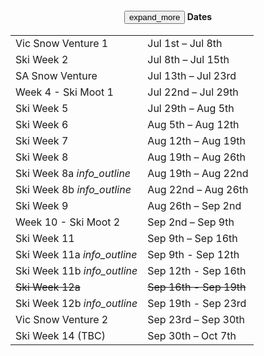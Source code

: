 <h4 class='narrow-shrink-origin' style='text-align: center;'>
  <span onclick='this.parentNode.classList.toggle("expand")'>
    <button class='under-desktop material-icons no-style expand-more'>expand_more</button>
    Dates
  </span>
</h4>
<div class='narrow-shrink'>
  <table class='dates'>
    <tr><td>Vic Snow Venture 1</td><td>Jul 1st – Jul 8th</td></tr>
    <tr><td>Ski Week 2</td><td>Jul 8th – Jul 15th</td></tr>
    <tr><td>SA Snow Venture</td><td>Jul 13th – Jul 23rd</td></tr>
    <tr><td>Week 4 - Ski Moot 1</td><td>Jul 22nd – Jul 29th</td></tr>
    <tr><td>Ski Week 5</td><td>Jul 29th – Aug 5th</td></tr>
    <tr><td>Ski Week 6</td><td>Aug 5th – Aug 12th</td></tr>
    <tr><td>Ski Week 7</td><td>Aug 12th – Aug 19th</td></tr>
    <tr><td>Ski Week 8</td><td>Aug 19th – Aug 26th</td></tr>
    <tr><td>Ski Week 8a <i class='material-icons' title='Join us for a half week, or book for the whole week.'>info_outline</i></td><td>Aug 19th – Aug 22nd</td></tr>
    <tr><td>Ski Week 8b <i class='material-icons' title='Join us for a half week, or book for the whole week.'>info_outline</i></td><td>Aug 22nd – Aug 26th</td></tr>
    <tr><td>Ski Week 9</td><td>Aug 26th – Sep 2nd</td></tr>
    <tr><td>Week 10 - Ski Moot 2</td><td>Sep 2nd – Sep 9th</td></tr>
    <tr><td>Ski Week 11</td><td>Sep 9th – Sep 16th</td></tr>
    <tr><td>Ski Week 11a <i class='material-icons' title='Join us for a half week, or book for the whole week.'>info_outline</i></td><td>Sep 9th - Sep 12th</td></tr>
    <tr><td>Ski Week 11b <i class='material-icons' title='Join us for a half week, or book for the whole week.'>info_outline</i></td><td>Sep 12th - Sep 16th</td></tr>
    <tr style='text-decoration: line-through' title='Booked out!'><td>Ski Week 12a</td><td>Sep 16th - Sep 19th</td></tr>
    <tr><td>Ski Week 12b <i class='material-icons' title='Join us for a half week!'>info_outline</i></td><td>Sep 19th - Sep 23rd</td></tr>
    <tr><td>Vic Snow Venture 2</td><td>Sep 23rd – Sep 30th</td></tr>
    <tr><td>Ski Week 14 (TBC)</td><td>Sep 30th – Oct 7th</td></tr>
  </table>
</div>
